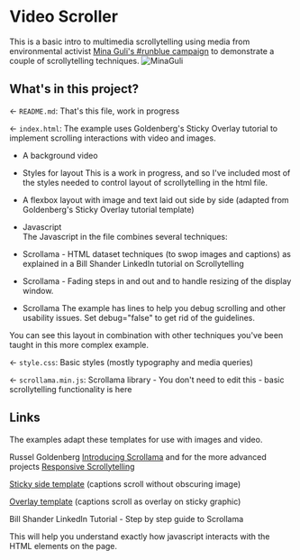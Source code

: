 # Video Scroller

This is a basic intro to multimedia scrollytelling using media from environmental activist [Mina Guli's #runblue campaign](https://twitter.com/minaguli) to demonstrate a couple of scrollytelling techniques.
![MinaGuli](https://pbs.twimg.com/profile_banners/111631792/1659954268/1080x360)

## What's in this project?

← `README.md`: That's this file, work in progress

← `index.html`:
The example uses Goldenberg's Sticky Overlay tutorial to implement scrolling interactions with video and images.

- A background video

- Styles for layout
This is a work in progress, and so I've included most of the styles needed to control layout of scrollytelling in the html file.

- A flexbox layout with image and text laid out side by side (adapted from Goldenberg's Sticky Overlay tutorial template)

- Javascript  
The Javascript in the file combines several techniques:

- Scrollama - HTML dataset techniques (to swop images and captions) as explained in a Bill Shander LinkedIn tutorial on Scrollytelling
- Scrollama - Fading steps in and out and to handle resizing of the display window.
- Scrollama The example has lines to help you debug scrolling and other usability issues. Set debug="false" to get rid of the guidelines.

You can see this layout in combination with other techniques you've been taught in this more complex example.

← `style.css`: Basic styles (mostly typography and media queries)

← `scrollama.min.js`: Scrollama library - You don't need to edit this - basic scrollytelling functionality is here

## Links

The examples adapt these templates for use with images and video.

Russel Goldenberg [Introducing Scrollama](https://pudding.cool/process/introducing-scrollama/) and for the more advanced projects [Responsive Scrollytelling](https://pudding.cool/process/responsive-scrollytelling/)

[Sticky side template](https://russellgoldenberg.github.io/scrollama/sticky-side/) (captions scroll without obscuring image)

[Overlay template](https://russellgoldenberg.github.io/scrollama/sticky-overlay/) (captions scroll as overlay on sticky graphic)

Bill Shander LinkedIn Tutorial - Step by step guide to Scrollama

This will help you understand exactly how javascript interacts with the HTML elements on the page.

